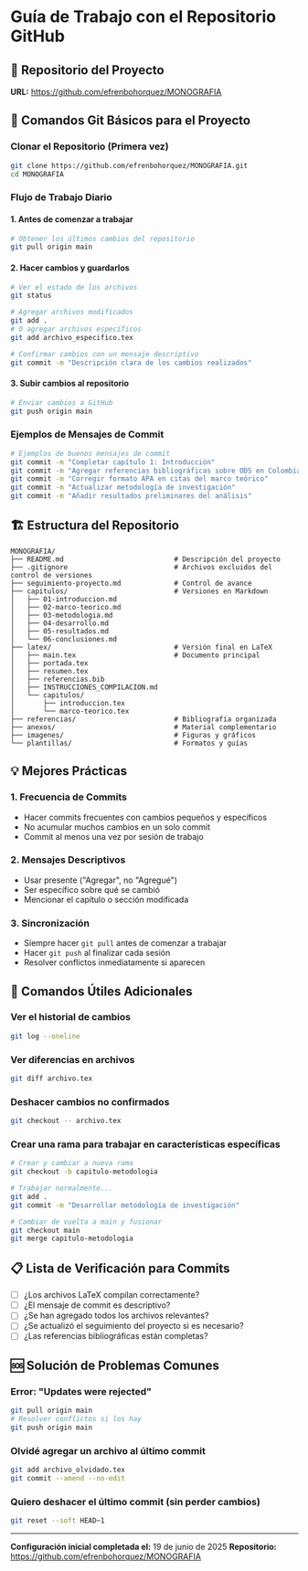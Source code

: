 # Guía de Trabajo con el Repositorio GitHub

## 📁 Repositorio del Proyecto
**URL:** https://github.com/efrenbohorquez/MONOGRAFIA

## 🔄 Comandos Git Básicos para el Proyecto

### Clonar el Repositorio (Primera vez)
```bash
git clone https://github.com/efrenbohorquez/MONOGRAFIA.git
cd MONOGRAFIA
```

### Flujo de Trabajo Diario

#### 1. Antes de comenzar a trabajar
```bash
# Obtener los últimos cambios del repositorio
git pull origin main
```

#### 2. Hacer cambios y guardarlos
```bash
# Ver el estado de los archivos
git status

# Agregar archivos modificados
git add .
# O agregar archivos específicos
git add archivo_especifico.tex

# Confirmar cambios con un mensaje descriptivo
git commit -m "Descripción clara de los cambios realizados"
```

#### 3. Subir cambios al repositorio
```bash
# Enviar cambios a GitHub
git push origin main
```

### Ejemplos de Mensajes de Commit

```bash
# Ejemplos de buenos mensajes de commit
git commit -m "Completar capítulo 1: Introducción"
git commit -m "Agregar referencias bibliográficas sobre ODS en Colombia"
git commit -m "Corregir formato APA en citas del marco teórico"
git commit -m "Actualizar metodología de investigación"
git commit -m "Añadir resultados preliminares del análisis"
```

## 🏗️ Estructura del Repositorio

```
MONOGRAFIA/
├── README.md                           # Descripción del proyecto
├── .gitignore                          # Archivos excluidos del control de versiones
├── seguimiento-proyecto.md             # Control de avance
├── capitulos/                          # Versiones en Markdown
│   ├── 01-introduccion.md
│   ├── 02-marco-teorico.md
│   ├── 03-metodologia.md
│   ├── 04-desarrollo.md
│   ├── 05-resultados.md
│   └── 06-conclusiones.md
├── latex/                              # Versión final en LaTeX
│   ├── main.tex                        # Documento principal
│   ├── portada.tex
│   ├── resumen.tex
│   ├── referencias.bib
│   ├── INSTRUCCIONES_COMPILACION.md
│   └── capitulos/
│       ├── introduccion.tex
│       └── marco-teorico.tex
├── referencias/                        # Bibliografía organizada
├── anexos/                             # Material complementario
├── imagenes/                           # Figuras y gráficos
└── plantillas/                         # Formatos y guías
```

## 💡 Mejores Prácticas

### 1. Frecuencia de Commits
- Hacer commits frecuentes con cambios pequeños y específicos
- No acumular muchos cambios en un solo commit
- Commit al menos una vez por sesión de trabajo

### 2. Mensajes Descriptivos
- Usar presente ("Agregar", no "Agregué")
- Ser específico sobre qué se cambió
- Mencionar el capítulo o sección modificada

### 3. Sincronización
- Siempre hacer `git pull` antes de comenzar a trabajar
- Hacer `git push` al finalizar cada sesión
- Resolver conflictos inmediatamente si aparecen

## 🔧 Comandos Útiles Adicionales

### Ver el historial de cambios
```bash
git log --oneline
```

### Ver diferencias en archivos
```bash
git diff archivo.tex
```

### Deshacer cambios no confirmados
```bash
git checkout -- archivo.tex
```

### Crear una rama para trabajar en características específicas
```bash
# Crear y cambiar a nueva rama
git checkout -b capitulo-metodologia

# Trabajar normalmente...
git add .
git commit -m "Desarrollar metodología de investigación"

# Cambiar de vuelta a main y fusionar
git checkout main
git merge capitulo-metodologia
```

## 📋 Lista de Verificación para Commits

- [ ] ¿Los archivos LaTeX compilan correctamente?
- [ ] ¿El mensaje de commit es descriptivo?
- [ ] ¿Se han agregado todos los archivos relevantes?
- [ ] ¿Se actualizó el seguimiento del proyecto si es necesario?
- [ ] ¿Las referencias bibliográficas están completas?

## 🆘 Solución de Problemas Comunes

### Error: "Updates were rejected"
```bash
git pull origin main
# Resolver conflictos si los hay
git push origin main
```

### Olvidé agregar un archivo al último commit
```bash
git add archivo_olvidado.tex
git commit --amend --no-edit
```

### Quiero deshacer el último commit (sin perder cambios)
```bash
git reset --soft HEAD~1
```

---
**Configuración inicial completada el:** 19 de junio de 2025
**Repositorio:** https://github.com/efrenbohorquez/MONOGRAFIA
